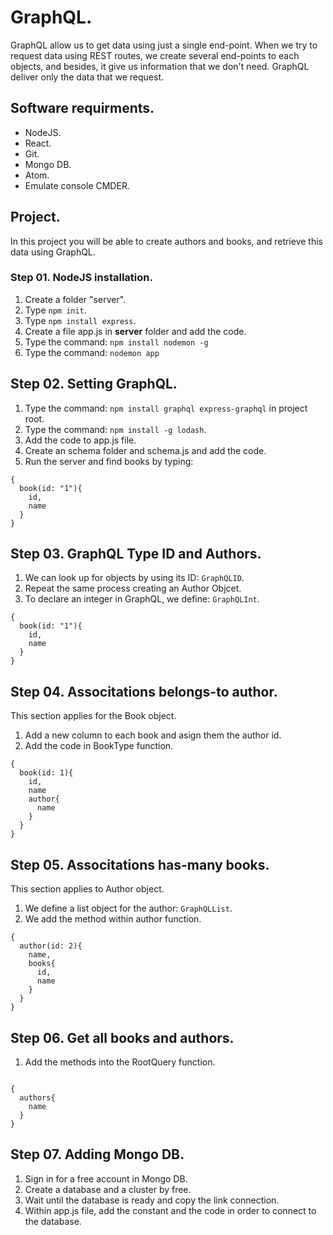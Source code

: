 # GraphQL.

GraphQL allow us to get data using just a single end-point.
When we try to request data using REST routes, we create several end-points to each objects, and besides, it give us information that we don't need.
GraphQL deliver only the data that we request.

## Software requirments.

* NodeJS.
* React.
* Git.
* Mongo DB.
* Atom.
* Emulate console CMDER.

## Project.

In this project you will be able to create authors and books, and retrieve this
data using GraphQL.

### Step 01. NodeJS installation.

1. Create a folder "server".
2. Type `npm init`.
3. Type `npm install express`.
4. Create a file app.js in **server** folder and add the code.
5. Type the command: `npm install nodemon -g`
6. Type the command: `nodemon app`

## Step 02. Setting GraphQL.

1. Type the command: `npm install graphql express-graphql` in project root.
2. Type the command: `npm install -g lodash`.
3. Add the code to app.js file.
4. Create an schema folder and schema.js and add the code.
5. Run the server and find books by typing:

```
{
  book(id: "1"){
    id,
    name
  }
}
```

## Step 03. GraphQL Type ID and Authors.

1. We can look up for objects by using its ID: `GraphQLID`.
2. Repeat the same process creating an Author Objcet.
3. To declare an integer in GraphQL, we define: `GraphQLInt`.

```
{
  book(id: "1"){
    id,
    name
  }
}
```

## Step 04. Associtations belongs-to author.

This section applies for the Book object.

1. Add a new column to each book and asign them the author id.
2. Add the code in BookType function.

```
{
  book(id: 1){
    id,
    name
    author{
      name
    }
  }
}
```

## Step 05. Associtations has-many books.

This section applies to Author object.

1. We define a list object for the author: `GraphQLList`.
2. We add the method within author function.

```
{
  author(id: 2){
    name,
    books{
      id,
      name
    }
  }
}
```

## Step 06. Get all books and authors.

1. Add the methods into the RootQuery function.

```

{
  authors{
    name
  }
}

```
## Step 07. Adding Mongo DB.

1. Sign in for a free account in Mongo DB.
2. Create a database and a cluster by free.
3. Wait until the database is ready and copy the link connection.
4. Within app.js file, add the constant and the code in order to connect to the database.
